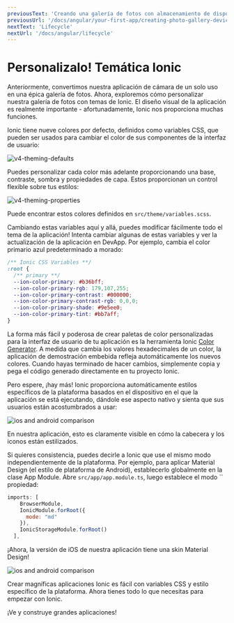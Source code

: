 ```yaml
---
previousText: 'Creando una galería de fotos con almacenamiento de dispositivos'
previousUrl: '/docs/angular/your-first-app/creating-photo-gallery-device-storage'
nextText: 'Lifecycle'
nextUrl: '/docs/angular/lifecycle'
---
```


# Personalizalo! Temática Ionic

Anteriormente, convertimos nuestra aplicación de cámara de un solo uso en una épica galería de fotos. Ahora, exploremos cómo personalizar nuestra galería de fotos con temas de Ionic. El diseño visual de la aplicación es realmente importante - afortunadamente, Ionic nos proporciona muchas funciones.

Ionic tiene nueve colores por defecto, definidos como variables CSS, que pueden ser usados para cambiar el color de sus componentes de la interfaz de usuario:

![v4-theming-defaults](/docs/assets/img/guides/first-app-v4/theming-defaults.png)

Puedes personalizar cada color más adelante proporcionando una base, contraste, sombra y propiedades de capa. Estos proporcionan un control flexible sobre tus estilos:

![v4-theming-properties](/docs/assets/img/guides/first-app-v4/theming-properties.png)

Puede encontrar estos colores definidos en `src/theme/variables.scss`.

Cambiando estas variables aquí y allá, puedes modificar fácilmente todo el tema de la aplicación! Intenta cambiar algunas de estas variables y ver la actualización de la aplicación en DevApp. Por ejemplo, cambia el color primario azul predeterminado a morado:

```css
/** Ionic CSS Variables **/
:root {
  /** primary **/
  --ion-color-primary: #b36bff;
  --ion-color-primary-rgb: 179,107,255;
  --ion-color-primary-contrast: #000000;
  --ion-color-primary-contrast-rgb: 0,0,0;
  --ion-color-primary-shade: #9e5ee0;
  --ion-color-primary-tint: #bb7aff;
}
```

La forma más fácil y poderosa de crear paletas de color personalizadas para la interfaz de usuario de tu aplicación es la herramienta Ionic [Color Generator](/docs/theming/color-generator). A medida que cambia los valores hexadecimales de un color, la aplicación de demostración embebida refleja automáticamente los nuevos colores. Cuando hayas terminado de hacer cambios, simplemente copia y pega el código generado directamente en tu proyecto Ionic.

Pero espere, ¡hay más! Ionic proporciona automáticamente estilos específicos de la plataforma basados en el dispositivo en el que la aplicación se está ejecutando, dándole ese aspecto nativo y sienta que sus usuarios están acostumbrados a usar:

![ios and android comparison](/docs/assets/img/guides/first-app-v3/ion-lab-comparison.png)

En nuestra aplicación, esto es claramente visible en cómo la cabecera y los iconos están estilizados.

Si quieres consistencia, puedes decirle a Ionic que use el mismo modo independientemente de la plataforma. Por ejemplo, para aplicar Material Design (el estilo de plataforma de Android), establecerlo globalmente en la clase App Module. Abre `src/app/app.module.ts`, luego establece el modo `` propiedad:

```Javascript
imports: [
    BrowserModule,
    IonicModule.forRoot({
      mode: "md"
    }),
    IonicStorageModule.forRoot()
  ],
```

¡Ahora, la versión de iOS de nuestra aplicación tiene una skin Material Design!

![ios and android comparison](/docs/assets/img/guides/first-app-v3/ion-lab-md-styling.png)

Crear magníficas aplicaciones Ionic es fácil con variables CSS y estilo específico de la plataforma. Ahora tienes todo lo que necesitas para empezar con Ionic.

¡Ve y construye grandes aplicaciones!